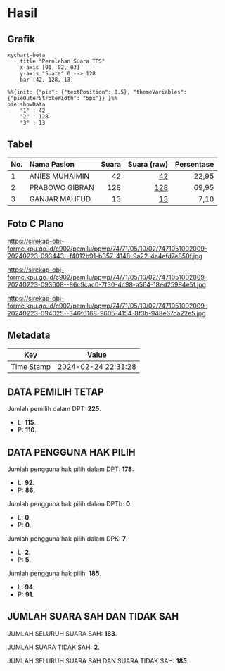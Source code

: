 # Hasil

## Grafik

```mermaid
xychart-beta
    title "Perolehan Suara TPS"
    x-axis [01, 02, 03]
    y-axis "Suara" 0 --> 128
    bar [42, 128, 13]
```

```mermaid
%%{init: {"pie": {"textPosition": 0.5}, "themeVariables": {"pieOuterStrokeWidth": "5px"}} }%%
pie showData
    "1" : 42
    "2" : 128
    "3" : 13
```

## Tabel

| No. | Nama Paslon    | Suara | Suara (raw) | Persentase |
|:--- |:-------------- | -----:| -----------:| ----------:|
| 1   | ANIES MUHAIMIN | 42    | [42][p-1]   | 22,95      |
| 2   | PRABOWO GIBRAN | 128   | [128][p-2]  | 69,95      |
| 3   | GANJAR MAHFUD  | 13    | [13][p-3]   | 7,10       |


[p-1]: https://github.com/gigit-pemilu/pemilu-2024-74-sulawesi-tenggara/blob/main/pilpres/hitung-suara/sub/74-sulawesi-tenggara/sub/71-kota-kendari/sub/05-kendari-barat/sub/1002-watu-watu/sub/009-tps/sub/paslon-1.txt
[p-2]: https://github.com/gigit-pemilu/pemilu-2024-74-sulawesi-tenggara/blob/main/pilpres/hitung-suara/sub/74-sulawesi-tenggara/sub/71-kota-kendari/sub/05-kendari-barat/sub/1002-watu-watu/sub/009-tps/sub/paslon-2.txt
[p-3]: https://github.com/gigit-pemilu/pemilu-2024-74-sulawesi-tenggara/blob/main/pilpres/hitung-suara/sub/74-sulawesi-tenggara/sub/71-kota-kendari/sub/05-kendari-barat/sub/1002-watu-watu/sub/009-tps/sub/paslon-3.txt

## Foto C Plano

https://sirekap-obj-formc.kpu.go.id/c902/pemilu/ppwp/74/71/05/10/02/7471051002009-20240223-093443--f4012b91-b357-4148-9a22-4a4efd7e850f.jpg

https://sirekap-obj-formc.kpu.go.id/c902/pemilu/ppwp/74/71/05/10/02/7471051002009-20240223-093608--86c9cac0-7f30-4c98-a564-18ed25984e5f.jpg

https://sirekap-obj-formc.kpu.go.id/c902/pemilu/ppwp/74/71/05/10/02/7471051002009-20240223-094025--346f6168-9605-4154-8f3b-948e67ca22e5.jpg


## Metadata

| Key        | Value               |
| ---------- | ------------------- |
| Time Stamp | 2024-02-24 22:31:28 |


## DATA PEMILIH TETAP

Jumlah pemilih dalam DPT: **225**.
 * L: **115**.
 * P: **110**.

## DATA PENGGUNA HAK PILIH

Jumlah pengguna hak pilih dalam DPT: **178**.
 * L: **92**.
 * P: **86**.

Jumlah pengguna hak pilih dalam DPTb: **0**.
 * L: **0**.
 * P: **0**.

Jumlah pengguna hak pilih dalam DPK: **7**.
 * L: **2**.
 * P: **5**.

Jumlah pengguna hak pilih: **185**.
 * L: **94**.
 * P: **91**.

## JUMLAH SUARA SAH DAN TIDAK SAH

JUMLAH SELURUH SUARA SAH: **183**.

JUMLAH SUARA TIDAK SAH: **2**.

JUMLAH SELURUH SUARA SAH DAN SUARA TIDAK SAH: **185**.


